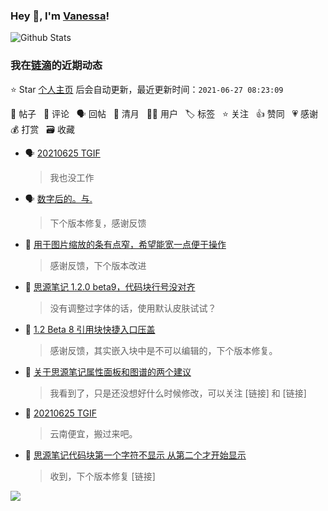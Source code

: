 ### Hey 👋, I'm [Vanessa](http://vanessa.b3log.org/)!

![Github Stats](https://github-readme-stats.vercel.app/api?username=Vanessa219&show_icons=true)

<!--events start -->

### 我在[链滴](https://ld246.com)的近期动态

⭐️ Star [个人主页](https://github.com/Vanessa219/Vanessa219) 后会自动更新，最近更新时间：`2021-06-27 08:23:09`

📝 帖子 &nbsp; 💬 评论 &nbsp; 🗣 回帖 &nbsp; 🌙 清月 &nbsp; 👨‍💻 用户 &nbsp; 🏷️ 标签 &nbsp; ⭐️ 关注 &nbsp; 👍 赞同 &nbsp; 💗 感谢 &nbsp; 💰 打赏 &nbsp; 🗃 收藏

* 🗣 [20210625 TGIF](https://ld246.com/article/1624614593957/comment/1624693007931#comments)

  > 我也没工作
* 🗣 [数字后的。与.](https://ld246.com/article/1623803568122/comment/1624705345903#comments)

  > 下个版本修复，感谢反馈
* 💬 [用于图片缩放的条有点窄，希望能宽一点便于操作](https://ld246.com/article/1624630085680/comment/1624639080657#comments)

  > 感谢反馈，下个版本改进
* 💬 [思源笔记 1.2.0 beta9，代码块行号没对齐](https://ld246.com/article/1624628022192/comment/1624637157637#comments)

  > 没有调整过字体的话，使用默认皮肤试试？
* 💬 [1.2 Beta 8 引用块快捷入口压盖](https://ld246.com/article/1624424246300/comment/1624636275519#comments)

  > 感谢反馈，其实嵌入块中是不可以编辑的，下个版本修复。
* 💬 [关于思源笔记属性面板和图谱的两个建议](https://ld246.com/article/1624435497863/comment/1624635894661#comments)

  > 我看到了，只是还没想好什么时候修改，可以关注 [链接] 和 [链接]
* 💬 [20210625 TGIF](https://ld246.com/article/1624614593957/comment/1624615795769#comments)

  > 云南便宜，搬过来吧。
* 💬 [思源笔记代码块第一个字符不显示 从第二个才开始显示](https://ld246.com/article/1624600352400/comment/1624610456706#comments)

  > 收到，下个版本修复 [链接]


<!--events end -->

<a title="Hits" target="_blank" href="https://github.com/Vanessa219/Vanessa219"><img src="https://hits.b3log.org/Vanessa219/Vanessa219.svg"></a>
